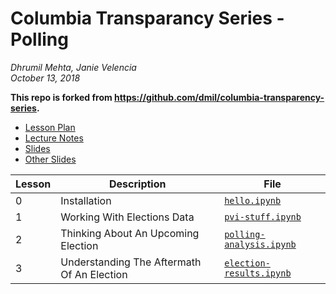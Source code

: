 # Columbia Transparancy Series - Polling  
_Dhrumil Mehta, Janie Velencia_  
_October 13, 2018_  
  
**This repo is forked from https://github.com/dmil/columbia-transparency-series.**

* [Lesson Plan](https://docs.google.com/document/d/194Vx9OCgIplhFFap_3wL6vbMl_ZzrG-1x-R2_fBMZvY/edit)
* [Lecture Notes](https://docs.google.com/document/d/1A7io_B4VVr-yoLW392ZdA_Ram0lE3ytsj1vQFMpy1_w/edit)
* [Slides](https://docs.google.com/presentation/d/18WaswQXCaqOp6tztFcwFYy_RkmztZ4Zqnb9NxGYCUDw/edit)
* [Other Slides](https://slides.com/dhrumilmehta/deck-dcee62b7-28ae-4199-8d47-4ceba73739aa-6/live)

Lesson |Description | File
-------|------------|--------
0 | Installation | [`hello.ipynb`](https://github.com/dmil/columbia-transparency-series/blob/master/hello.ipynb)
1 | Working With Elections Data | [`pvi-stuff.ipynb`](https://github.com/dmil/columbia-transparency-series/blob/master/pvi-stuff.ipynb)
2 | Thinking About An Upcoming Election | [`polling-analysis.ipynb`](https://github.com/dmil/columbia-transparency-series/blob/master/polling-analysis.ipynb)
3 | Understanding The Aftermath Of An Election | [`election-results.ipynb`](https://github.com/dmil/columbia-transparency-series/blob/master/election-results.ipynb)
